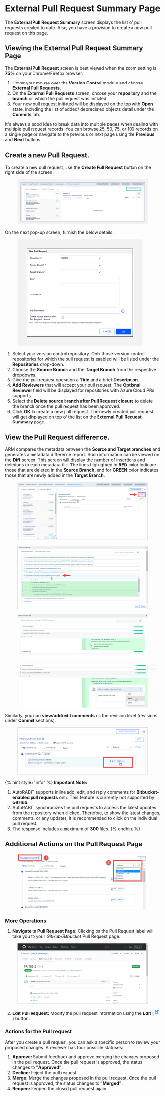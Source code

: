 # External Pull Request Summary Page

The **External Pull Request Summary** screen displays the list of pull requests created to date. Also, you have a provision to create a new pull request on this page.

## Viewing the External Pull Request Summary Page <a href="#viewing-the-external-pull-request-summary-page" id="viewing-the-external-pull-request-summary-page"></a>

The **External Pull Request** screen is best viewed when the zoom setting is **75%** on your Chrome/Firefox browser.

1. Hover your mouse over the **Version Control** module and choose **External Pull Requests.**
2. On the **External Pull Requests** screen, choose your **repository** and the **branch** on which the pull request was initiated.
3. Your new pull request initiated will be displayed on the top with **Open** state, including the list of added/ depreciated objects detail under the **Commits** tab.

It's always a good idea to break data into multiple pages when dealing with multiple pull request records. You can browse 25, 50, 75, or 100 records on a single page or navigate to the previous or next page using the **Previous** and **Next** buttons.

## Create a new Pull Request. <a href="#create-a-new-pull-request" id="create-a-new-pull-request"></a>

To create a new pull request, use the **Create Pull Request** button on the right side of the screen.

<figure><img src="../../../../../.gitbook/assets/image (58) (1).png" alt=""><figcaption></figcaption></figure>

On the next pop-up screen, furnish the below details:

<figure><img src="../../../../../.gitbook/assets/image (59) (1).png" alt="" width="406"><figcaption></figcaption></figure>

1. Select your version control repository. Only those version control repositories for which the pull request is enabled will be listed under the **Repositories** drop-down.
2. Choose the **Source Branch** and the **Target Branch** from the respective dropdowns.
3. Give the pull request operation a **Title** and a brief **Description**.
4. **Add Reviewers** that will accept your pull request. The **Optional Reviewer** field will be displayed for repositories with Azure Cloud PRs supports.
5. Select the **Delete source branch after Pull Request closure** to delete the branch once the pull request has been approved.
6. Click **OK** to create a new pull request. The newly created pull request will get displayed on top of the list on the **External Pull Request Summary** page.

## View the Pull Request difference. <a href="#view-the-pull-request-difference" id="view-the-pull-request-difference"></a>

ARM compares the metadata between the **Source and Target branches** and generates a metadata difference report. Such information can be viewed on the **Diff** screen. This screen will display the number of insertions and deletions to each metadata file. The lines highlighted in **RED** color indicate those that are deleted in the **Source Branch,** and for **GREEN** color indicates those that are newly added in the **Target Branch**.

<figure><img src="../../../../../.gitbook/assets/image (60) (1).png" alt=""><figcaption></figcaption></figure>

<figure><img src="../../../../../.gitbook/assets/image (61) (1).png" alt=""><figcaption></figcaption></figure>

<figure><img src="../../../../../.gitbook/assets/image (62) (1).png" alt=""><figcaption></figcaption></figure>

<figure><img src="../../../../../.gitbook/assets/image (63) (1).png" alt=""><figcaption></figcaption></figure>

Similarly, you can **view/add/edit comments** on the revision level (revisions under **Commit** sections).

<figure><img src="../../../../../.gitbook/assets/image (64) (1).png" alt=""><figcaption></figcaption></figure>

{% hint style="info" %}
**Important Note:**

1. AutoRABIT supports inline add, edit, and reply comments for **Bitbucket-enabled pull requests** only. This feature is currently not supported by **GitHub**.
2. AutoRABIT synchronizes the pull requests to access the latest updates from the repository when clicked. Therefore, to show the latest changes, comments, or any updates, it is recommended to click on the individual pull request.
3. The response includes a maximum of **300** files.
{% endhint %}

## Additional Actions on the Pull Request Page <a href="#additional-actions-on-pull-request-page" id="additional-actions-on-pull-request-page"></a>

<figure><img src="../../../../../.gitbook/assets/image (65) (1).png" alt=""><figcaption></figcaption></figure>

### More Operations <a href="#id-1-more-operations" id="id-1-more-operations"></a>

1. **Navigate to Pull Request Page:** Clicking on the Pull Request label will take you to your _GitHub/Bitbucket_ Pull Request page.

<figure><img src="../../../../../.gitbook/assets/image (66) (1).png" alt="" width="563"><figcaption></figcaption></figure>

2. **Edit Pull Request:** Modify the pull request information using the **Edit** (![](<../../../../../.gitbook/assets/image (67) (1).png>)) button.

### Actions for the Pull request <a href="#id-2-actions-for-the-pull-request" id="id-2-actions-for-the-pull-request"></a>

After you create a pull request, you can ask a specific person to review your proposed changes. A reviewer has four possible statuses:

1. **Approve:** Submit feedback and approve merging the changes proposed in the pull request. Once the pull request is approved, the status changes to **"Approved"**.
2. **Decline:** Reject the pull request
3. **Merge:** Merge the changes proposed in the pull request. Once the pull request is approved, the status changes to **"Merged"**.
4. **Reopen:** Reopen the closed pull request again.
